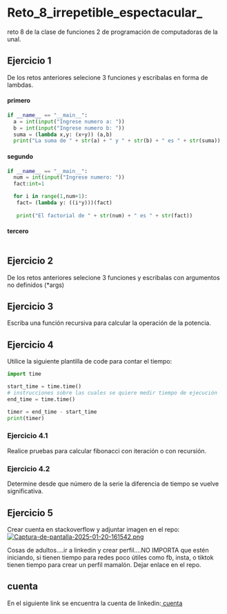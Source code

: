 # Reto_8_irrepetible_espectacular_
reto 8 de la clase de funciones 2 de programación de computadoras de la unal.
## Ejercicio 1
De los retos anteriores selecione 3 funciones y escribalas en forma de lambdas.
#### primero
```python
if __name__ == "__main__":
  a = int(input("Ingrese numero a: "))
  b = int(input("Ingrese numero b: "))
  suma = (lambda x,y: (x+y)) (a,b)
  print("La suma de " + str(a) + " y " + str(b) + " es " + str(suma))
```
#### segundo
```python
if __name__ == "__main__":
  num = int(input("Ingrese numero: "))
  fact:int=1

  for i in range(1,num+1): 
   fact= (lambda y: ((i*y)))(fact)
   
   print("El factorial de " + str(num) + " es " + str(fact))
```
#### tercero
```python

```
## Ejercicio 2
De los retos anteriores selecione 3 funciones y escribalas con argumentos no definidos (*args)
## Ejercicio 3
Escriba una función recursiva para calcular la operación de la potencia.

## Ejercicio 4
Utilice la siguiente plantilla de code para contar el tiempo:
```python
import time

start_time = time.time()
# instrucciones sobre las cuales se quiere medir tiempo de ejecución
end_time = time.time()

timer = end_time - start_time
print(timer)
```
### Ejercicio 4.1
Realice pruebas para calcular fibonacci con iteración o con recursión.
### Ejercicio 4.2
Determine desde que número de la serie la diferencia de tiempo se vuelve significativa.
## Ejercicio 5
Crear cuenta en stackoverflow y adjuntar imagen en el repo:
[![Captura-de-pantalla-2025-01-20-161542.png](https://i.postimg.cc/nVKFFRDK/Captura-de-pantalla-2025-01-20-161542.png)](https://postimg.cc/236RTxT3)

Cosas de adultos....ir a linkedin y crear perfil....NO IMPORTA que estén iniciando,
si tienen tiempo para redes poco útiles como fb, insta, o tiktok tienen tiempo para crear un perfil mamalón. Dejar enlace en el repo.
## cuenta
En el siguiente link se encuentra la cuenta de linkedin:[ cuenta](www.linkedin.com/in/daniel-poveda-4305b0348)
